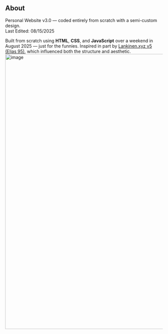 ## **About**  
Personal Website v3.0 — coded entirely from scratch with a semi-custom design.  
Last Edited: 08/15/2025  

Built from scratch using **HTML**, **CSS**, and **JavaScript** over a weekend in August 2025 — just for the funnies. Inspired in part by [Lankinen.xyz v5 (Elias 95)](https://lankinen.xyz), which influenced both the structure and aesthetic.
<img width="1480" height="879" alt="image" src="https://github.com/user-attachments/assets/942a9981-6d2f-4de2-9289-1a9c42260b6d" />
